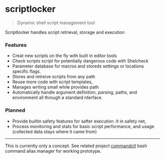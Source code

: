 # scriptlocker

> Dynamic shell script management tool 

Scriptlocker handles script retrieval, storage and execution 


### Features 

- Creat new scripts on the fly with built in editor tools 
- Check scripts script for potentially dangerous code with Shelcheck
- Parameter database for macros and storeds settings or locations specific flags.
- Stores and retreive scripts from any path
- Reuse more code with script templates,
- Manages writing small while provides path 
- Automatically handle argument definition, parsing, paths, and environment all through a standard nterface. 
 
### Planned 
- Provide builtin safety features for safter execution .lt in safety net, 
- Process monitoring and stats for basic script performance, and usage (collected data stays where it came from)




---

This is currently only a concept.  See related project [commandctl](https://github.com/charrismatic/commandctl) bash command alias manager for working prototype.

